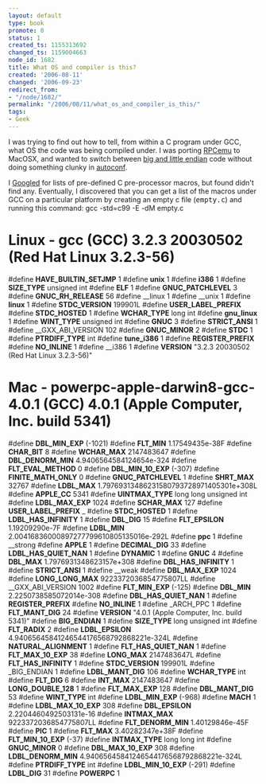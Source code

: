 ```yaml
---
layout: default
type: book
promote: 0
status: 1
created_ts: 1155313692
changed_ts: 1159004663
node_id: 1682
title: What OS and compiler is this?
created: '2006-08-11'
changed: '2006-09-23'
redirect_from:
- "/node/1682/"
permalink: "/2006/08/11/what_os_and_compiler_is_this/"
tags:
- Geek
---
```

I was trying to find out how to tell, from within a C program under GCC, what OS the code was being compiled under.  I was porting [RPCemu](http://b-em.bbcmicro.com/arculator/) to MacOSX, and wanted to switch between [big and little endian](http://en.wikipedia.org/wiki/Endianness) code without doing something clunky in [autoconf](http://www.gnu.org/software/autoconf/).  
<!--break-->
I [Googled](http://www.google.co.uk) for lists of pre-defined C pre-processor macros, but found didn't find any.  Eventually, I discovered that you can get a list of the macros under GCC on a particular platform by creating an empty c file (<tt>empty.c</tt>) and running this command:
 gcc -std=c99 -E -dM empty.c

#  Linux - gcc (GCC) 3.2.3 20030502 (Red Hat Linux 3.2.3-56)
 #define __HAVE_BUILTIN_SETJMP__ 1
 #define __unix__ 1
 #define __i386__ 1
 #define __SIZE_TYPE__ unsigned int
 #define __ELF__ 1
 #define __GNUC_PATCHLEVEL__ 3
 #define __GNUC_RH_RELEASE__ 56
 #define __linux 1
 #define __unix 1
 #define __linux__ 1
 #define __STDC_VERSION__ 199901L
 #define __USER_LABEL_PREFIX__ 
 #define __STDC_HOSTED__ 1
 #define __WCHAR_TYPE__ long int
 #define __gnu_linux__ 1
 #define __WINT_TYPE__ unsigned int
 #define __GNUC__ 3
 #define __STRICT_ANSI__ 1
 #define __GXX_ABI_VERSION 102
 #define __GNUC_MINOR__ 2
 #define __STDC__ 1
 #define __PTRDIFF_TYPE__ int
 #define __tune_i386__ 1
 #define __REGISTER_PREFIX__ 
 #define __NO_INLINE__ 1
 #define __i386 1
 #define __VERSION__ "3.2.3 20030502 (Red Hat Linux 3.2.3-56)"

#  Mac - powerpc-apple-darwin8-gcc-4.0.1 (GCC) 4.0.1 (Apple Computer, Inc. build 5341)
 #define __DBL_MIN_EXP__ (-1021)
 #define __FLT_MIN__ 1.17549435e-38F
 #define __CHAR_BIT__ 8
 #define __WCHAR_MAX__ 2147483647
 #define __DBL_DENORM_MIN__ 4.9406564584124654e-324
 #define __FLT_EVAL_METHOD__ 0
 #define __DBL_MIN_10_EXP__ (-307)
 #define __FINITE_MATH_ONLY__ 0
 #define __GNUC_PATCHLEVEL__ 1
 #define __SHRT_MAX__ 32767
 #define __LDBL_MAX__ 1.79769313486231580793728971405301e+308L
 #define __APPLE_CC__ 5341
 #define __UINTMAX_TYPE__ long long unsigned int
 #define __LDBL_MAX_EXP__ 1024
 #define __SCHAR_MAX__ 127
 #define __USER_LABEL_PREFIX__ _
 #define __STDC_HOSTED__ 1
 #define __LDBL_HAS_INFINITY__ 1
 #define __DBL_DIG__ 15
 #define __FLT_EPSILON__ 1.19209290e-7F
 #define __LDBL_MIN__ 2.00416836000897277799610805135016e-292L
 #define __ppc__ 1
 #define __strong 
 #define __APPLE__ 1
 #define __DECIMAL_DIG__ 33
 #define __LDBL_HAS_QUIET_NAN__ 1
 #define __DYNAMIC__ 1
 #define __GNUC__ 4
 #define __DBL_MAX__ 1.7976931348623157e+308
 #define __DBL_HAS_INFINITY__ 1
 #define __STRICT_ANSI__ 1
 #define __weak 
 #define __DBL_MAX_EXP__ 1024
 #define __LONG_LONG_MAX__ 9223372036854775807LL
 #define __GXX_ABI_VERSION 1002
 #define __FLT_MIN_EXP__ (-125)
 #define __DBL_MIN__ 2.2250738585072014e-308
 #define __DBL_HAS_QUIET_NAN__ 1
 #define __REGISTER_PREFIX__ 
 #define __NO_INLINE__ 1
 #define _ARCH_PPC 1
 #define __FLT_MANT_DIG__ 24
 #define __VERSION__ "4.0.1 (Apple Computer, Inc. build 5341)"
 #define __BIG_ENDIAN__ 1
 #define __SIZE_TYPE__ long unsigned int
 #define __FLT_RADIX__ 2
 #define __LDBL_EPSILON__ 4.94065645841246544176568792868221e-324L
 #define __NATURAL_ALIGNMENT__ 1
 #define __FLT_HAS_QUIET_NAN__ 1
 #define __FLT_MAX_10_EXP__ 38
 #define __LONG_MAX__ 2147483647L
 #define __FLT_HAS_INFINITY__ 1
 #define __STDC_VERSION__ 199901L
 #define _BIG_ENDIAN 1
 #define __LDBL_MANT_DIG__ 106
 #define __WCHAR_TYPE__ int
 #define __FLT_DIG__ 6
 #define __INT_MAX__ 2147483647
 #define __LONG_DOUBLE_128__ 1
 #define __FLT_MAX_EXP__ 128
 #define __DBL_MANT_DIG__ 53
 #define __WINT_TYPE__ int
 #define __LDBL_MIN_EXP__ (-968)
 #define __MACH__ 1
 #define __LDBL_MAX_10_EXP__ 308
 #define __DBL_EPSILON__ 2.2204460492503131e-16
 #define __INTMAX_MAX__ 9223372036854775807LL
 #define __FLT_DENORM_MIN__ 1.40129846e-45F
 #define __PIC__ 1
 #define __FLT_MAX__ 3.40282347e+38F
 #define __FLT_MIN_10_EXP__ (-37)
 #define __INTMAX_TYPE__ long long int
 #define __GNUC_MINOR__ 0
 #define __DBL_MAX_10_EXP__ 308
 #define __LDBL_DENORM_MIN__ 4.94065645841246544176568792868221e-324L
 #define __PTRDIFF_TYPE__ int
 #define __LDBL_MIN_10_EXP__ (-291)
 #define __LDBL_DIG__ 31
 #define __POWERPC__ 1

